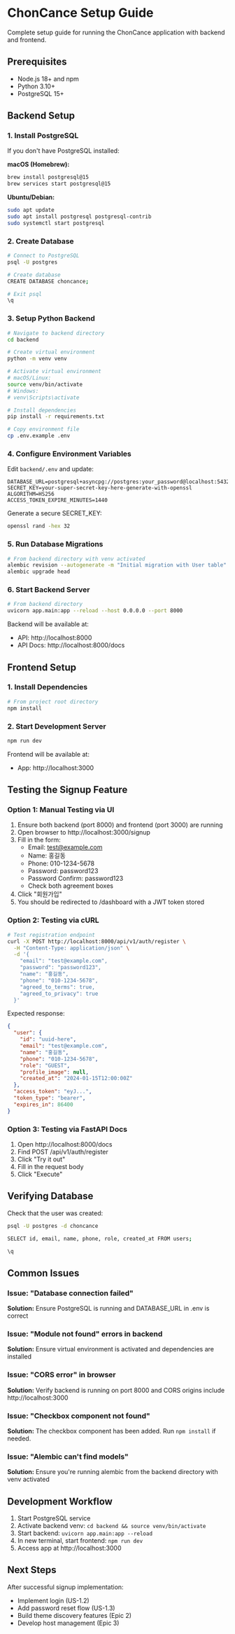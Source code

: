 # ChonCance Setup Guide

Complete setup guide for running the ChonCance application with backend and frontend.

## Prerequisites

- Node.js 18+ and npm
- Python 3.10+
- PostgreSQL 15+

## Backend Setup

### 1. Install PostgreSQL

If you don't have PostgreSQL installed:

**macOS (Homebrew):**
```bash
brew install postgresql@15
brew services start postgresql@15
```

**Ubuntu/Debian:**
```bash
sudo apt update
sudo apt install postgresql postgresql-contrib
sudo systemctl start postgresql
```

### 2. Create Database

```bash
# Connect to PostgreSQL
psql -U postgres

# Create database
CREATE DATABASE choncance;

# Exit psql
\q
```

### 3. Setup Python Backend

```bash
# Navigate to backend directory
cd backend

# Create virtual environment
python -m venv venv

# Activate virtual environment
# macOS/Linux:
source venv/bin/activate
# Windows:
# venv\Scripts\activate

# Install dependencies
pip install -r requirements.txt

# Copy environment file
cp .env.example .env
```

### 4. Configure Environment Variables

Edit `backend/.env` and update:

```env
DATABASE_URL=postgresql+asyncpg://postgres:your_password@localhost:5432/choncance
SECRET_KEY=your-super-secret-key-here-generate-with-openssl
ALGORITHM=HS256
ACCESS_TOKEN_EXPIRE_MINUTES=1440
```

Generate a secure SECRET_KEY:
```bash
openssl rand -hex 32
```

### 5. Run Database Migrations

```bash
# From backend directory with venv activated
alembic revision --autogenerate -m "Initial migration with User table"
alembic upgrade head
```

### 6. Start Backend Server

```bash
# From backend directory
uvicorn app.main:app --reload --host 0.0.0.0 --port 8000
```

Backend will be available at:
- API: http://localhost:8000
- API Docs: http://localhost:8000/docs

## Frontend Setup

### 1. Install Dependencies

```bash
# From project root directory
npm install
```

### 2. Start Development Server

```bash
npm run dev
```

Frontend will be available at:
- App: http://localhost:3000

## Testing the Signup Feature

### Option 1: Manual Testing via UI

1. Ensure both backend (port 8000) and frontend (port 3000) are running
2. Open browser to http://localhost:3000/signup
3. Fill in the form:
   - Email: test@example.com
   - Name: 홍길동
   - Phone: 010-1234-5678
   - Password: password123
   - Password Confirm: password123
   - Check both agreement boxes
4. Click "회원가입"
5. You should be redirected to /dashboard with a JWT token stored

### Option 2: Testing via cURL

```bash
# Test registration endpoint
curl -X POST http://localhost:8000/api/v1/auth/register \
  -H "Content-Type: application/json" \
  -d '{
    "email": "test@example.com",
    "password": "password123",
    "name": "홍길동",
    "phone": "010-1234-5678",
    "agreed_to_terms": true,
    "agreed_to_privacy": true
  }'
```

Expected response:
```json
{
  "user": {
    "id": "uuid-here",
    "email": "test@example.com",
    "name": "홍길동",
    "phone": "010-1234-5678",
    "role": "GUEST",
    "profile_image": null,
    "created_at": "2024-01-15T12:00:00Z"
  },
  "access_token": "eyJ...",
  "token_type": "bearer",
  "expires_in": 86400
}
```

### Option 3: Testing via FastAPI Docs

1. Open http://localhost:8000/docs
2. Find POST /api/v1/auth/register
3. Click "Try it out"
4. Fill in the request body
5. Click "Execute"

## Verifying Database

Check that the user was created:

```bash
psql -U postgres -d choncance

SELECT id, email, name, phone, role, created_at FROM users;

\q
```

## Common Issues

### Issue: "Database connection failed"
**Solution:** Ensure PostgreSQL is running and DATABASE_URL in .env is correct

### Issue: "Module not found" errors in backend
**Solution:** Ensure virtual environment is activated and dependencies are installed

### Issue: "CORS error" in browser
**Solution:** Verify backend is running on port 8000 and CORS origins include http://localhost:3000

### Issue: "Checkbox component not found"
**Solution:** The checkbox component has been added. Run `npm install` if needed.

### Issue: "Alembic can't find models"
**Solution:** Ensure you're running alembic from the backend directory with venv activated

## Development Workflow

1. Start PostgreSQL service
2. Activate backend venv: `cd backend && source venv/bin/activate`
3. Start backend: `uvicorn app.main:app --reload`
4. In new terminal, start frontend: `npm run dev`
5. Access app at http://localhost:3000

## Next Steps

After successful signup implementation:
- Implement login (US-1.2)
- Add password reset flow (US-1.3)
- Build theme discovery features (Epic 2)
- Develop host management (Epic 3)
